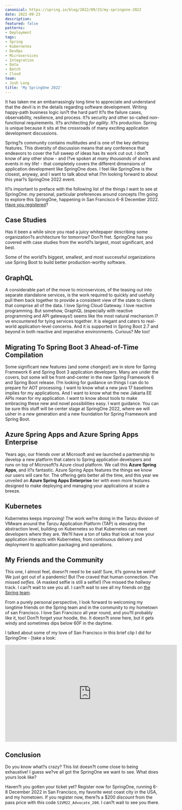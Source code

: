 ```yaml
---
canonical: https://spring.io/blog/2022/09/23/my-springone-2022
date: 2022-09-23
description: 
featured: false
patterns:
- Deployment
tags:
- Spring
- Kubernetes
- DevOps
- Microservices
- Integration
- Data
- Batch
- Cloud
team:
- Josh Long
title: 'My SpringOne 2022'
---
```


<div>
 <p>It has taken me an embarrassingly long time to appreciate and understand that the devil is in the details regarding software development. Writing happy-path business logic isn?t the hard part! It?s the failure cases, observability, resilience, and process. It?s security and other so-called non-functional requirements. It?s architecting <em>for agility</em>. It?s production. Spring is unique because it sits at the crossroads of many exciting application development discussions. </p>
 <p>Spring?s community contains multitudes and is one of the key defining features. This diversity of discussion means that any conference that endeavors to cover the full sweep of ideas has its work cut out. I don?t know of any other show - and I?ve spoken at <em>many thousands</em> of shows and events in my life! - that completely covers the different dimensions of application development like SpringOne does. I feel like SpringOne is the closest, anyway, and I want to talk about what I?m looking forward to about this year?s SpringOne 2022 event.</p>
 <p>It?s important to preface with the following list of the things I want to see at SpringOne: <em>my</em> personal, particular preferences around concepts I?m going to explore this SpringOne, happening in San Francisco 6-8 December 2022. <a href="https://springone.io/">Have you registered</a>?</p>
 <h2><a href="#case-studies" class="anchor" name="case-studies"></a>Case Studies</h2>
 <p>Has it been a while since you read a juicy whitepaper describing some organization?s architecture for tomorrow? Don?t fret. SpringOne has you covered with case studies from the world?s largest, most significant, and best. </p>
 <p>Some of the world?s biggest, smallest, and most successful organizations use Spring Boot to build better production-worthy software. </p>
 <h2><a href="#graphql" class="anchor" name="graphql"></a>GraphQL</h2>
 <p>A considerable part of the move to microservices, of the teasing out into separate standalone services, is the work required to quickly and usefully pull them back together to provide a consistent view of the state to clients that comprise all of the data. I love Spring Cloud Gateway. I love reactive programming. But somehow, GraphQL (especially with reactive programming and API gateways!) seems like the most natural mechanism I?ve encountered for tying services together. It is elegant and caters to real-world application-level concerns. And it is supported in Spring Boot 2.7 and beyond in both reactive and imperative environments. Curious? Me too! </p>
 <h2><a href="#migrating-to-spring-boot-3-ahead-of-time-compilation" class="anchor" name="migrating-to-spring-boot-3-ahead-of-time-compilation"></a>Migrating To Spring Boot 3 Ahead-of-Time Compilation</h2>
 <p>Some significant new features (and some <em>changes</em>!) are in store for Spring Framework 6 and Spring Boot 3 application developers. Many are under the covers, but some will be front-and-center in the new Spring Framework 6 and Spring Boot release. I?m looking for guidance on things I can do to prepare for AOT processing. I want to know what a new java 17 baselines implies for my applications. And I want to know what the new Jakarta EE APIs mean for my application. I want to know about tools to make embracing these new and novel possibilities easy. I want guidance. You can be sure this stuff will be center stage at SpringOne 2022, where we will usher in a new generation and a new foundation for Spring Framework and Spring Boot.</p>
 <h2><a href="#azure-spring-apps-and-azure-spring-apps-enterprise" class="anchor" name="azure-spring-apps-and-azure-spring-apps-enterprise"></a>Azure Spring Apps and Azure Spring Apps Enterprise</h2>
 <p>Years ago, our friends over at Microsoft and we launched a partnership to develop a new platform that caters to Spring application developers and runs on top of Microsoft?s Azure cloud platform. We call this <strong>Azure Spring Apps</strong>, and it?s fantastic. Azure Spring Apps features the things we know our users will care for. The offering gets better all the time, and this year we unveiled an <strong>Azure Spring Apps Enterprise</strong> tier with even more features designed to make deploying and managing your applications at scale a breeze. </p>
 <h2><a href="#kubernetes" class="anchor" name="kubernetes"></a>Kubernetes</h2>
 <p>Kubernetes keeps improving! The work we?re doing in the Tanzu division of VMware around the Tanzu Application Platform (TAP) is elevating the abstraction level, building on Kubernetes so that Kubernetes can meet developers where they are. We?ll have a ton of talks that look at how your application interacts with Kubernetes, from continuous delivery and deployment to application packaging and operations.</p>
 <h2><a href="#my-friends-and-the-community" class="anchor" name="my-friends-and-the-community"></a>My Friends and the Community</h2>
 <p>This one, I almost feel, doesn?t need to be said! Sure, it?s gonna be <em>weird</em>! We just got out of a pandemic! But I?ve craved that human connection. I?ve missed <em>selfies</em>. (A masked selfie is still a selfie!) I?ve missed the <em>hallway</em> track. I can?t wait to see you all. I can?t wait to see all my friends on <a href="https://spring.io/team">the Spring team</a>.</p>
 <p>From a purely personal perspective, I look forward to welcoming my longtime friends on the Spring team and in the community to my hometown of san Francisco. I love San Francisco all year round, and you?ll probably like it, too! Don?t forget your hoodie, tho. It doesn?t snow here, but it gets windy and sometimes dips below 60F in the daytime. </p>
 <p>I talked about some of my love of San Francisco in this brief clip I did for SpringOne - [take a look: </p><iframe width="560" height="315" src="https://www.youtube.com/embed/GF5IJGwpY5k" title="YouTube video player" frameborder="0" allow="accelerometer; autoplay; clipboard-write; encrypted-media; gyroscope; picture-in-picture" allowfullscreen></iframe>
 <h2><a href="#conclusion" class="anchor" name="conclusion"></a>Conclusion</h2>
 <p>Do you know what?s crazy? This list doesn?t come close to being exhaustive! I guess we?ve all got the SpringOne we want to see. What does yours look like?</p>
 <p>Haven?t you gotten your ticket yet? Register now for SpringOne, running 6-8 December 2022 in San Francisco, my favorite west coast city in the USA, and my hometown. If you register now, there?s a $200 <em>discount</em> from the pass price with this code <code>S1VM22_Advocate_200</code>. I can?t wait to see you there. </p>
</div>

